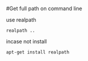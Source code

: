 #Get full path on command line

use realpath

`realpath ..`

incase not install 

`apt-get install realpath`
